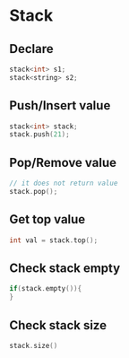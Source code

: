 # Stack

## Declare

```c++
stack<int> s1; 
stack<string> s2;
```

## Push/Insert value

```c++
stack<int> stack;
stack.push(21);
```

## Pop/Remove value

```c++
// it does not return value
stack.pop();
```

## Get top value

```c++
int val = stack.top();
```

## Check stack empty

```c++
if(stack.empty()){
}
```

## Check stack size

```c++
stack.size()
```
